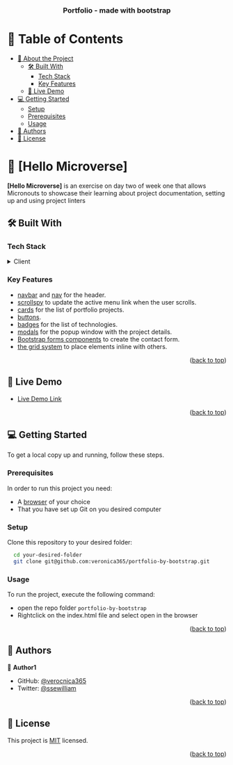 <a name="readme-top"></a>

<div align="center">
  <h3><b>Portfolio -  made with bootstrap</b></h3>

</div>

# 📗 Table of Contents

- [📖 About the Project](#about-project)
  - [🛠 Built With](#built-with)
    - [Tech Stack](#tech-stack)
    - [Key Features](#key-features)
  - [🚀 Live Demo](#live-demo)
- [💻 Getting Started](#getting-started)
  - [Setup](#setup)
  - [Prerequisites](#prerequisites)
  - [Usage](#usage)
- [👥 Authors](#authors)
- [📝 License](#license)

# 📖 [Hello Microverse] <a name="about-project"></a>

**[Hello Microverse]** is an exercise on day two of week one that allows Micronouts to showcase their learning about project documentation, setting up and using project linters

## 🛠 Built With <a name="built-with"></a>

### Tech Stack <a name="tech-stack"></a>

<details>
  <summary>Client</summary>
  <ul>
    <li><a href="https://getbootstrap.com/docs/5.0/">Bootstrap</a></li>
    <li><a href="https://web.dev/learn/css/?gclid=EAIaIQobChMIsdaclZC9_AIViIjVCh2zoAV1EAAYASAAEgJf5PD_BwE">HTML and CSS</a></li>
  </ul>
</details>
</details>

### Key Features <a name="key-features"></a>

- [navbar](https://getbootstrap.com/docs/5.0/components/navbar/) and [nav](https://getbootstrap.com/docs/5.0/components/navs-tabs/) for the header.
- [scrollspy](https://getbootstrap.com/docs/5.0/components/scrollspy/) to update the active menu link when the user scrolls.
- [cards](https://getbootstrap.com/docs/5.0/components/card/) for the list of portfolio projects.
- [buttons](https://getbootstrap.com/docs/5.0/components/buttons/).
- [badges](https://getbootstrap.com/docs/5.0/components/badge/) for the list of technologies.
- [modals](https://getbootstrap.com/docs/5.0/components/modal/) for the popup window with the project details.
- [Bootstrap forms components](https://getbootstrap.com/docs/5.0/forms/overview/) to create the contact form.
- [the grid system](https://getbootstrap.com/docs/5.0/layout/grid/) to place elements inline with others.

<p align="right">(<a href="#readme-top">back to top</a>)</p>

## 🚀 Live Demo <a name="live-demo"></a>

- [Live Demo Link](https://veronica365.github.io/portfolio-by-bootstrap/)

<p align="right">(<a href="#readme-top">back to top</a>)</p>

## 💻 Getting Started <a name="getting-started"></a>

To get a local copy up and running, follow these steps.

### Prerequisites

In order to run this project you need:

- A [browser](https://www.google.com/search?q=what+is+a+browser&oq=what+is+a+browser&aqs=chrome..69i57.2748j0j1&sourceid=chrome&ie=UTF-8) of your choice
- That you have set up Git on you desired computer

### Setup

Clone this repository to your desired folder:

```sh
  cd your-desired-folder
  git clone git@github.com:veronica365/portfolio-by-bootstrap.git
```

### Usage

To run the project, execute the following command:

- open the repo folder `portfolio-by-bootstrap`
- Rightclick on the index.html file and select open in the browser

<p align="right">(<a href="#readme-top">back to top</a>)</p>

## 👥 Authors <a name="authors"></a>

👤 **Author1**

- GitHub: [@verocnica365](https://github.com/verocnica365)
- Twitter: [@ssewilliam](https://twitter.com/ssewilliam)

<p align="right">(<a href="#readme-top">back to top</a>)</p>

## 📝 License <a name="license"></a>

This project is [MIT](./LICENSE) licensed.

<p align="right">(<a href="#readme-top">back to top</a>)</p>
